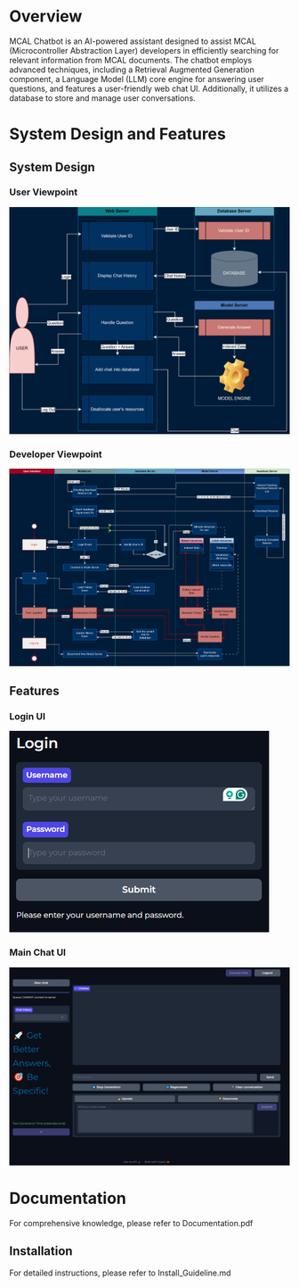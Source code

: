 # Overview

MCAL Chatbot is an AI-powered assistant designed to assist MCAL (Microcontroller Abstraction Layer) developers in efficiently searching for relevant information from MCAL documents. The chatbot employs advanced techniques, including a Retrieval Augmented Generation component, a Language Model (LLM) core engine for answering user questions, and features a user-friendly web chat UI. Additionally, it utilizes a database to store and manage user conversations.

# System Design and Features
## System Design
### User Viewpoint
![User Viewpoint](Diagrams/System_Design_User_Viewpoint.png)
### Developer Viewpoint
![Developer Viewpoint](Diagrams/Chatbot_System_Design_Developer_Viewpoint.png)

## Features
### Login UI
![Login](Diagrams/Login_UI.png)
### Main Chat UI
![Main Chat UI](Diagrams/Main_Chat_UI.png)

# Documentation
For comprehensive knowledge, please refer to Documentation.pdf

## Installation
For detailed instructions, please refer to Install_Guideline.md